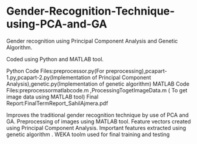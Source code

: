 # Gender-Recognition-Technique-using-PCA-and-GA
Gender recognition using Principal Component Analysis and Genetic Algorithm.

Coded using Python and MATLAB tool.

Python Code Files:preprocessor.py(For preprocessing),pcapart-1.py,pcapart-2.py(Implementation of Principal Component Analysis),genetic.py(Implementation of genetic algorithm)
MATLAB Code Files:preprocessormatlabcode.m ,ProcessingTogetImageData.m ( To get image data using MATLAB tool)
Final Report:FinalTermReport_SahilAjmera.pdf

Improves the traditional gender recognition technique by use of PCA and GA. Preprocessing of images using MATLAB tool. Feature vectors created using Principal Component Analysis. Important features extracted using genetic algorithm . WEKA toolm used for final training and testing
